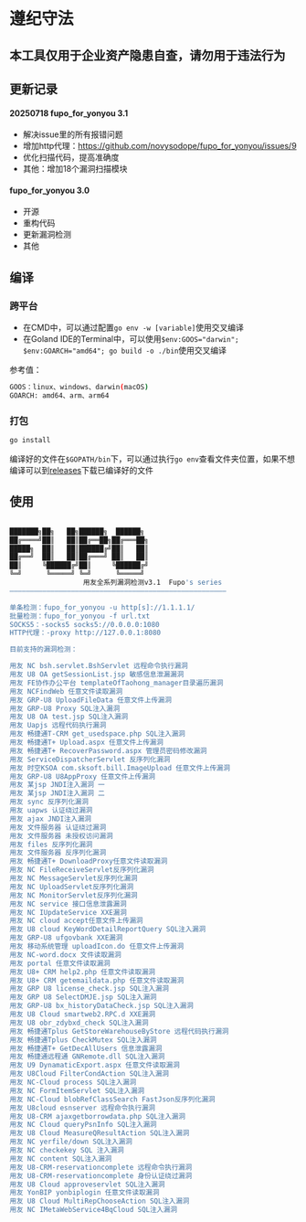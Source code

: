 # 遵纪守法
## 本工具仅用于企业资产隐患自查，请勿用于违法行为
## 更新记录
#### 20250718 fupo_for_yonyou 3.1
- 解决issue里的所有报错问题
- 增加http代理：https://github.com/novysodope/fupo_for_yonyou/issues/9
- 优化扫描代码，提高准确度
- 其他：增加18个漏洞扫描模块
#### fupo_for_yonyou 3.0
- 开源
- 重构代码
- 更新漏洞检测
- 其他

## 编译
### 跨平台
- 在CMD中，可以通过配置`go env -w [variable]`使用交叉编译
- 在Goland IDE的Terminal中，可以使用`$env:GOOS="darwin"; $env:GOARCH="amd64"; go build -o ./bin`使用交叉编译

参考值：
```bash
GOOS：linux、windows、darwin(macOS)
GOARCH: amd64、arm、arm64
```

### 打包
```bash
go install
```

编译好的文件在`$GOPATH/bin`下，可以通过执行`go env`查看文件夹位置，如果不想编译可以到[releases](https://github.com/novysodope/fupo_for_yonyou/releases)下载已编译好的文件

## 使用
```bash

███████╗██╗   ██╗██████╗  ██████╗
██╔════╝██║   ██║██╔══██╗██╔═══██╗
█████╗  ██║   ██║██████╔╝██║   ██║
██╔══╝  ██║   ██║██╔═══╝ ██║   ██║
██║     ╚██████╔╝██║     ╚██████╔╝
╚═╝      ╚═════╝ ╚═╝      ╚═════╝
                  用友全系列漏洞检测v3.1  Fupo's series
—————————————————————————————————————————————————————

单条检测：fupo_for_yonyou -u http[s]://1.1.1.1/
批量检测：fupo_for_yonyou -f url.txt
SOCKS5：-socks5 socks5://0.0.0.0:1080
HTTP代理：-proxy http://127.0.0.1:8080

目前支持的漏洞检测：

用友 NC bsh.servlet.BshServlet 远程命令执行漏洞
用友 U8 OA getSessionList.jsp 敏感信息泄漏漏洞
用友 FE协作办公平台 templateOfTaohong_manager目录遍历漏洞
用友 NCFindWeb 任意文件读取漏洞
用友 GRP-U8 UploadFileData 任意文件上传漏洞
用友 GRP-U8 Proxy SQL注入漏洞
用友 U8 OA test.jsp SQL注入漏洞
用友 Uapjs 远程代码执行漏洞
用友 畅捷通T-CRM get_usedspace.php SQL注入漏洞
用友 畅捷通T+ Upload.aspx 任意文件上传漏洞
用友 畅捷通T+ RecoverPassword.aspx 管理员密码修改漏洞
用友 ServiceDispatcherServlet 反序列化漏洞
用友 时空KSOA com.sksoft.bill.ImageUpload 任意文件上传漏洞
用友 GRP-U8 U8AppProxy 任意文件上传漏洞
用友 某jsp JNDI注入漏洞 一
用友 某jsp JNDI注入漏洞 二
用友 sync 反序列化漏洞
用友 uapws 认证绕过漏洞
用友 ajax JNDI注入漏洞
用友 文件服务器 认证绕过漏洞
用友 文件服务器 未授权访问漏洞
用友 files 反序列化漏洞
用友 文件服务器 反序列化漏洞
用友 畅捷通T+ DownloadProxy任意文件读取漏洞
用友 NC FileReceiveServlet反序列化漏洞
用友 NC MessageServlet反序列化漏洞
用友 NC UploadServlet反序列化漏洞
用友 NC MonitorServlet反序列化漏洞
用友 NC service 接口信息泄露漏洞
用友 NC IUpdateService XXE漏洞
用友 NC cloud accept任意文件上传漏洞
用友 U8 cloud KeyWordDetailReportQuery SQL注入漏洞
用友 GRP-U8 ufgovbank XXE漏洞
用友 移动系统管理 uploadIcon.do 任意文件上传漏洞
⽤友 NC-word.docx 文件读取漏洞
用友 portal 任意文件读取漏洞
用友 U8+ CRM help2.php 任意文件读取漏洞
用友 U8+ CRM getemaildata.php 任意文件读取漏洞
用友 GRP U8 license_check.jsp SQL注入漏洞
用友 GRP U8 SelectDMJE.jsp SQL注入漏洞
用友 GRP-U8 bx_historyDataCheck.jsp SQL注入漏洞
用友 U8 Cloud smartweb2.RPC.d XXE漏洞
用友 U8 obr_zdybxd_check SQL注入漏洞
用友 畅捷通Tplus GetStoreWarehouseByStore 远程代码执行漏洞
用友 畅捷通Tplus CheckMutex SQL注入漏洞
用友 畅捷通T+ GetDecAllUsers 信息泄露漏洞
用友 畅捷通远程通 GNRemote.dll SQL注入漏洞
用友 U9 DynamaticExport.aspx 任意文件读取漏洞
用友 U8Cloud FilterCondAction SQL注入漏洞
用友 NC-Cloud process SQL注入漏洞
用友 NC FormItemServlet SQL注入漏洞
用友 NC-Cloud blobRefClassSearch FastJson反序列化漏洞
用友 U8cloud esnserver 远程命令执行漏洞
用友 U8-CRM ajaxgetborrowdata.php SQL注入漏洞
用友 NC Cloud queryPsnInfo SQL注入漏洞
用友 U8 Cloud MeasureQResultAction SQL注入漏洞
用友 NC yerfile/down SQL注入漏洞
用友 NC checkekey SQL 注入漏洞
用友 NC content SQL注入漏洞
用友 U8-CRM-reservationcomplete 远程命令执行漏洞
用友 U8-CRM-reservationcomplete 身份认证绕过漏洞
用友 U8 Cloud approveservlet SQL注入漏洞
用友 YonBIP yonbiplogin 任意文件读取漏洞
用友 U8 Cloud MultiRepChooseAction SQL注入漏洞
用友 NC IMetaWebService4BqCloud SQL注入漏洞
```
